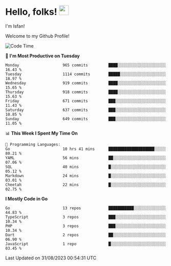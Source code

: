 # Hello, folks! <img src="https://raw.githubusercontent.com/MartinHeinz/MartinHeinz/master/wave.gif" width="30px" height="30px" />

I'm Isfan!

Welcome to my Github Profile!

<!--START_SECTION:waka-->
![Code Time](http://img.shields.io/badge/Code%20Time-2%2C822%20hrs%2025%20mins-blue)

📅 **I'm Most Productive on Tuesday** 

```text
Monday                   965 commits         ████░░░░░░░░░░░░░░░░░░░░░   16.43 % 
Tuesday                  1114 commits        █████░░░░░░░░░░░░░░░░░░░░   18.97 % 
Wednesday                919 commits         ████░░░░░░░░░░░░░░░░░░░░░   15.65 % 
Thursday                 918 commits         ████░░░░░░░░░░░░░░░░░░░░░   15.63 % 
Friday                   671 commits         ███░░░░░░░░░░░░░░░░░░░░░░   11.43 % 
Saturday                 637 commits         ███░░░░░░░░░░░░░░░░░░░░░░   10.85 % 
Sunday                   649 commits         ███░░░░░░░░░░░░░░░░░░░░░░   11.05 % 
```


📊 **This Week I Spent My Time On** 

```text
💬 Programming Languages: 
Go                       10 hrs 41 mins      ████████████████████░░░░░   80.21 % 
YAML                     56 mins             ██░░░░░░░░░░░░░░░░░░░░░░░   07.06 % 
SQL                      40 mins             █░░░░░░░░░░░░░░░░░░░░░░░░   05.12 % 
Markdown                 24 mins             █░░░░░░░░░░░░░░░░░░░░░░░░   03.01 % 
Cheetah                  22 mins             █░░░░░░░░░░░░░░░░░░░░░░░░   02.75 % 
```

**I Mostly Code in Go** 

```text
Go                       13 repos            ███████████░░░░░░░░░░░░░░   44.83 % 
TypeScript               3 repos             ███░░░░░░░░░░░░░░░░░░░░░░   10.34 % 
PHP                      3 repos             ███░░░░░░░░░░░░░░░░░░░░░░   10.34 % 
Dart                     2 repos             ██░░░░░░░░░░░░░░░░░░░░░░░   06.90 % 
JavaScript               1 repo              █░░░░░░░░░░░░░░░░░░░░░░░░   03.45 % 
```




 Last Updated on 31/08/2023 00:54:31 UTC
<!--END_SECTION:waka-->

<!--
**isfanazha/isfanazha** is a ✨ _special_ ✨ repository because its `README.md` (this file) appears on your GitHub profile.

Here are some ideas to get you started:

- 🔭 I’m currently working on ...
- 🌱 I’m currently learning ...
- 👯 I’m looking to collaborate on ...
- 🤔 I’m looking for help with ...
- 💬 Ask me about ...
- 📫 How to reach me: ...
- 😄 Pronouns: ...
- ⚡ Fun fact: ...
-->

